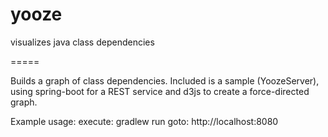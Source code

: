 yooze
=====

visualizes java class dependencies

=====

Builds a graph of class dependencies. Included is a sample (YoozeServer), using spring-boot for a REST service and d3js to create a force-directed graph.

Example usage:
execute: gradlew run
goto: http://localhost:8080
